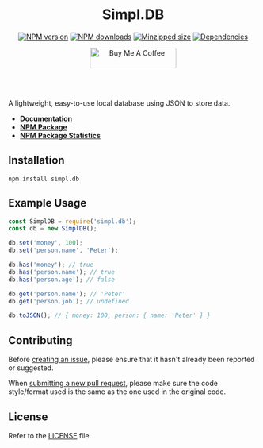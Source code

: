 <div align="center">
  <h1>Simpl.DB</h1>
  <p>
    <a href="https://www.npmjs.com/package/simpl.db"><img src="https://img.shields.io/npm/v/simpl.db.svg?color=3884FF&label=npm" alt="NPM version" /></a>
    <a href="https://www.npmjs.com/package/simpl.db"><img src="https://img.shields.io/npm/dt/simpl.db.svg?color=3884FF" alt="NPM downloads" /></a>
    <a href="https://bundlephobia.com/result?p=simpl.db"><img src="https://img.shields.io/bundlephobia/minzip/simpl.db?color=3884FF" alt="Minzipped size" /></a>
    <a href="https://www.npmjs.com/package/simpl.db"><img src="https://img.shields.io/badge/dependencies-0-brightgreen?color=3884FF" alt="Dependencies" /></a>
  </p>
  <p>
    <a href="https://www.buymeacoffee.com/5antos" target="_blank"><img src="https://cdn.buymeacoffee.com/buttons/default-blue.png" alt="Buy Me A Coffee" height="41" width="174"></a>
  </p>
  <br><br>
</div>

A lightweight, easy-to-use local database using JSON to store data.

- **[Documentation](https://simpldb.gitbook.io/docs/)**
- **[NPM Package](https://npmjs.com/package/simpl.db)**
- **[NPM Package Statistics](https://npm-stat.com/charts.html?package=simpl.db&from=2021-05-07)**

Installation
------------

```
npm install simpl.db
```

Example Usage
-------------

```js
const SimplDB = require('simpl.db');
const db = new SimplDB();

db.set('money', 100);
db.set('person.name', 'Peter');

db.has('money'); // true
db.has('person.name'); // true
db.has('person.age'); // false

db.get('person.name'); // 'Peter'
db.get('person.job'); // undefined

db.toJSON(); // { money: 100, person: { name: 'Peter' } }
```

Contributing
------------

Before [creating an issue](https://github.com/5antos/simpl.db/issues), please ensure that it hasn't already been reported or suggested.

When [submitting a new pull request](https://github.com/5antos/simpl.db/pulls), please make sure the code style/format used is the same as the one used in the original code.

License
-------

Refer to the [LICENSE](LICENSE) file.